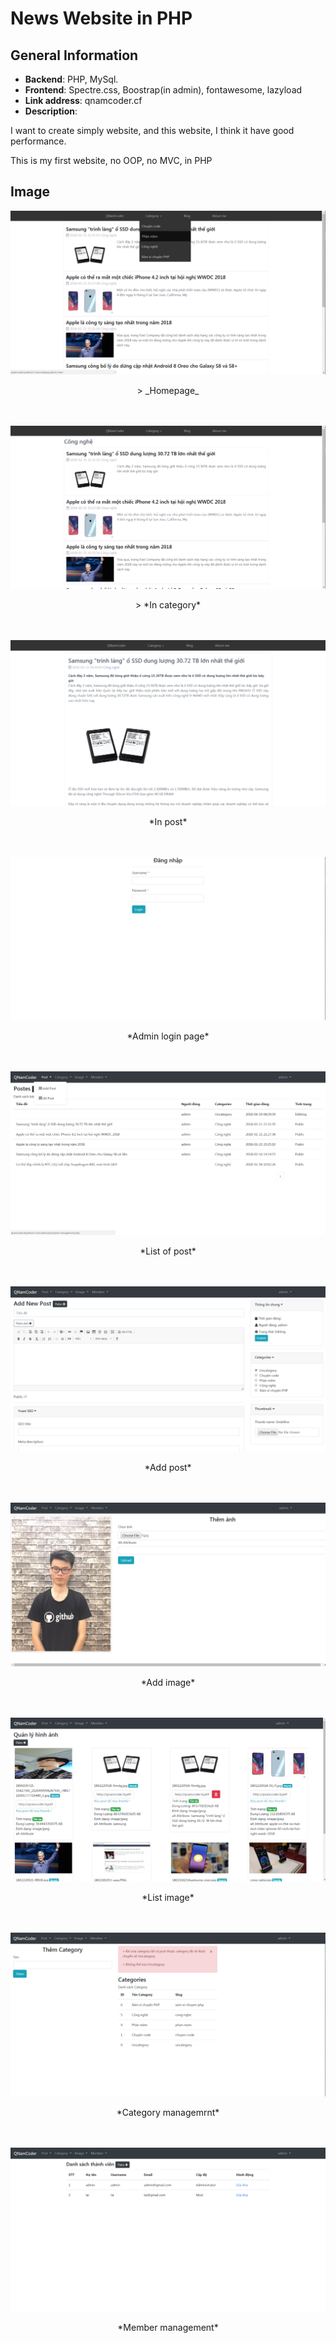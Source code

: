 # News Website in PHP

## General Information
+ **Backend**: PHP, MySql.
+ **Frontend**: Spectre.css, Boostrap(in admin), fontawesome, lazyload
+ **Link address**: qnamcoder.cf
+ **Description**: 
 <p>I want to create simply website, and this website, I think it have good performance.</p>
 <p>This is my first website, no OOP, no MVC, in PHP</p>

## Image
<img src="user guide/Home-page.png">
<p align="center"> > _Homepage_</p>
<br><br>
<img src="user guide/in-category.png">
<p align="center"> > *In category*</p>
<br><br>
<img src="user guide/in-post.png">
<p align="center">*In post*</p>
<br><br>
<img src="user guide/admin-login-page.png">
<p align="center">*Admin login page*</p>
<br><br>
<img src="user guide/list-post.png">
<p align="center">*List of post*</p>

<br><br>
<img src="user guide/add-post.png">
<p align="center">*Add post*</p>

<br><br>
<img src="user guide/add-image.png">
<p align="center">*Add image*</p>

<br><br>
<img src="user guide/list-image.png">
<p align="center">*List image*</p>

<br><br>
<img src="user guide/category.png">
<p align="center">*Category managemrnt*</p>


<br><br>
<img src="user guide/member.png">
<p align="center">*Member management*</p>



